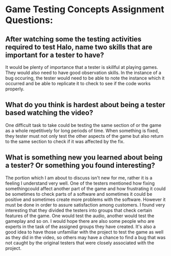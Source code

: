 # Game Testing Concepts Assignment Questions:

## After watching some the testing activities required to test Halo, name two skills that are important for a tester to have?
It would be plenty of importance that a tester is skillful at playing games. They would also need to have good observation skills. In the instance of a bug occuring, the tester would need to be able to note the instance which it occurred and be able to replicate it to check to see if the code works properly.
## What do you think is hardest about being a tester based watching the video?
One difficult task to take could be testing the same section of or the game as a whole repetitively for long periods of time. When something is fixed, they tester must not only test the other aspects of the game but also return to the same section to check if it was affected by the fix.
## What is something new you learned about being a tester? Or something you found interesting?
The portion which I am about to discuss isn't new for me, rather it is a feeling I understand very well. One of the testers mentioned how fixing somethingcould affect another part of the game and how frustrating it could be sometimes to check parts of a software and sometimes it could be positive and sometimes create more problems with the software. However it must be done in order to assure satisfaction among customers. I found very interesting that they divided the testers into groups that check certain features of the game. One would test the audio, another would test the gameplay and so on. I would hope there are also some people who are experts in the task of the assigned groups they have created. It's also a good idea to have those unfamiliar with the project to test the game as well as they did in the video, so others may have a chance to find a bug that was not caught by the original testers that were closely associated with the project.
